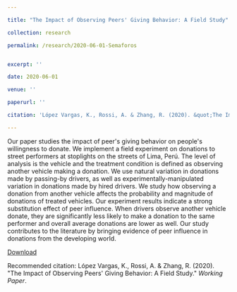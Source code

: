```yaml
---

title: "The Impact of Observing Peers' Giving Behavior: A Field Study"

collection: research

permalink: /research/2020-06-01-Semaforos


excerpt: ''

date: 2020-06-01

venue: ''

paperurl: ''

citation: 'López Vargas, K., Rossi, A. & Zhang, R. (2020). &quot;The Impact of Observing Peers&#39; Giving Behavior: A Field Study.&quot; <i>Working Paper</i>.'

---
```

Our paper studies the impact of peer's giving behavior on people's willingness to donate. We implement a field experiment on donations to street performers at stoplights on the streets of Lima, Perú. The level of analysis is the vehicle and the treatment condition is defined as observing another vehicle making a donation.
We use natural variation in donations made by passing-by drivers, as well as experimentally-manipulated variation in donations made by hired drivers. We study how observing a donation from another vehicle affects the probability and magnitude of donations of treated vehicles. Our experiment results indicate a strong substitution effect of peer influence. When drivers observe another vehicle donate, they are significantly less likely to make a donation to the same performer and overall average donations are lower as well. Our study contributes to the literature by bringing evidence of peer influence in donations from the developing world.

[Download]()

Recommended citation: López Vargas, K., Rossi, A. & Zhang, R. (2020). &quot;The Impact of Observing Peers&#39; Giving Behavior: A Field Study.&quot; <i>Working Paper</i>.

